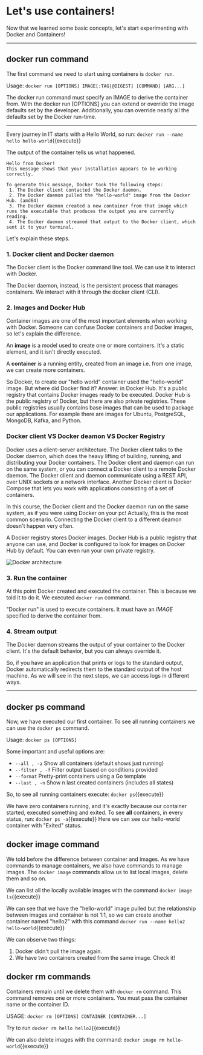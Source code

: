 # Let's use containers!

Now that we learned some basic concepts, let's start experimenting with Docker and Containers!

---

## docker run command

The first command we need to start using containers is `docker run`. 

Usage: `docker run [OPTIONS] IMAGE[:TAG|@DIGEST] [COMMAND] [ARG...]`

The docker run command must specify an IMAGE to derive the container from. With the docker run [OPTIONS] you can extend or override the image defaults set by the developer. Additionally, you can override nearly all the defaults set by the Docker run-time. 

---

Every journey in IT starts with a Hello World, so run:
`docker run --name hello hello-world`{{execute}} 

The output of the container tells us what happened.

```
Hello from Docker!
This message shows that your installation appears to be working correctly.

To generate this message, Docker took the following steps:
 1. The Docker client contacted the Docker daemon.
 2. The Docker daemon pulled the "hello-world" image from the Docker Hub. (amd64)
 3. The Docker daemon created a new container from that image which runs the executable that produces the output you are currently reading.
 4. The Docker daemon streamed that output to the Docker client, which sent it to your terminal.
```

Let's explain these steps.

### 1. Docker client and Docker daemon
The Docker client is the Docker command line tool. We can use it to interact with Docker.

The Docker daemon, instead, is the persistent process that manages containers. We interact with it through the docker client (CLI).

### 2. Images and Docker Hub
Container images are one of the most important elements when working with Docker. Someone can confuse Docker containers and Docker images, so let's explain the difference.

An **image** is a model used to create one or more containers. It's a static element, and it isn't directly executed.

A **container** is a running entity, created from an image i.e. from one image, we can create more containers.

So Docker, to create our "hello world" container used the "hello-world" image. But where did Docker find it? Answer: in Docker Hub. It's a public registry that contains Docker images ready to be executed. Docker Hub is the public registry of Docker, but there are also private registries. These public registries usually contains base images that can be used to package our applications. For example there are images for Ubuntu, PostgreSQL, MongoDB, Kafka, and Python.

### Docker client VS Docker deamon VS Docker Registry

Docker uses a client-server architecture. 
The Docker client talks to the Docker daemon, which does the heavy lifting of building, running, and distributing your Docker containers.
 The Docker client and daemon can run on the same system, or you can connect a Docker client to a remote Docker daemon. 
  The Docker client and daemon communicate using a REST API, over UNIX sockets or a network interface. 
  Another Docker client is Docker Compose that lets you work with applications consisting of a set of containers. 

In this course, the Docker client and the Docker daemon run on the same system, as if you were using Docker on your pc! 
Actually, this is the most common scenario. Connecting the Docker client to a different deamon doesn't happen very often.

A Docker registry stores Docker images. Docker Hub is a public registry that anyone can use, and Docker is configured to look for images on Docker Hub by default.
 You can even run your own private registry.

![Docker architecture](https://docs.docker.com/engine/images/architecture.svg)

### 3. Run the container
At this point Docker created and executed the container. This is because we told it to do it. We executed `docker run` command. 

"Docker run" is used to execute containers. It must have an *IMAGE* specified to derive the container from.

### 4. Stream output
The Docker daemon streams the output of your container to the Docker client. It's the default behavior, but you can always override it.

So, if you have an application that prints or logs to the standard output, Docker automatically redirects them to the standard output of the host machine. As we will see in the next steps, we can access logs in different ways.

---
## docker ps command

Now, we have executed our first container. To see all running containers we can use the `docker ps` command.

Usage: `docker ps [OPTIONS]`

Some important and useful options are:
- `--all , -a` Show all containers (default shows just running)
- `--filter , -f` Filter output based on conditions provided
- `--format` Pretty-print containers using a Go template
- `--last , -n` Show n last created containers (includes all states)

So, to see all running containers execute: `docker ps`{{execute}} 

We have zero containers running, and it's exactly because our container started, executed something and exited. To see **all** containers, in every status, run:
`docker ps -a`{{execute}}
Here we can see our hello-world container with "Exited" status. 

## docker image command
We told before the difference between container and images. As we have commands to manage containers, we also have commands to manage images. The `docker image` commands allow us to list local images, delete them and so on.

We can list all the locally available images with the command `docker image ls`{{execute}}

We can see that we have the "hello-world" image pulled but the relationship between images and container is not 1:1, so we can create another container named "hello2" with this command
`docker run --name hello2 hello-world`{{execute}} 

We can observe two things:
1. Docker didn't pull the image again.
2. We have two containers created from the same image. Check it!

## docker rm commands

Containers remain until we delete them with `docker rm` command. This command removes one or more containers. You must pass the container name or the container ID.

USAGE: `docker rm [OPTIONS] CONTAINER [CONTAINER...]`

Try to run `docker rm hello hello2`{{execute}}

We can also delete images with the command:
`docker image rm hello-world`{{execute}} 
